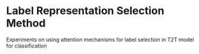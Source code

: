 # Label Representation Selection Method
Experiments on using attention mechanisms for label selection in T2T model for classification
